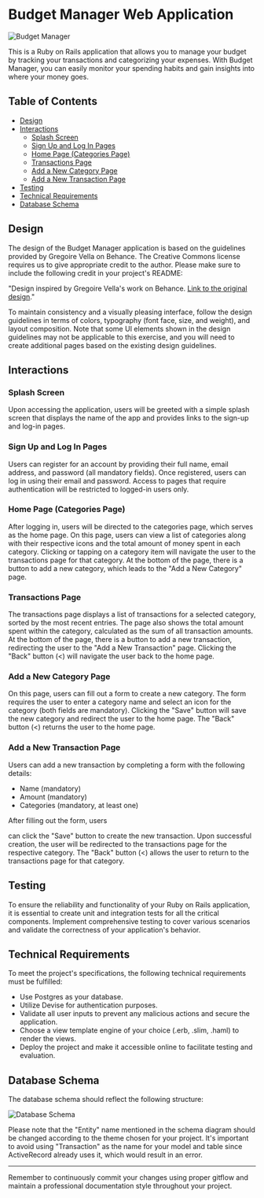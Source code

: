 # Budget Manager Web Application

![Budget Manager](link-to-your-splash-screen-image)

This is a Ruby on Rails application that allows you to manage your budget by tracking your transactions and categorizing your expenses. With Budget Manager, you can easily monitor your spending habits and gain insights into where your money goes.

## Table of Contents

- [Design](#design)
- [Interactions](#interactions)
  - [Splash Screen](#splash-screen)
  - [Sign Up and Log In Pages](#sign-up-and-log-in-pages)
  - [Home Page (Categories Page)](#home-page-categories-page)
  - [Transactions Page](#transactions-page)
  - [Add a New Category Page](#add-a-new-category-page)
  - [Add a New Transaction Page](#add-a-new-transaction-page)
- [Testing](#testing)
- [Technical Requirements](#technical-requirements)
- [Database Schema](#database-schema)

## Design

The design of the Budget Manager application is based on the guidelines provided by Gregoire Vella on Behance. The Creative Commons license requires us to give appropriate credit to the author. Please make sure to include the following credit in your project's README:

"Design inspired by Gregoire Vella's work on Behance. [Link to the original design](link-to-the-design)."

To maintain consistency and a visually pleasing interface, follow the design guidelines in terms of colors, typography (font face, size, and weight), and layout composition. Note that some UI elements shown in the design guidelines may not be applicable to this exercise, and you will need to create additional pages based on the existing design guidelines.

## Interactions

### Splash Screen

Upon accessing the application, users will be greeted with a simple splash screen that displays the name of the app and provides links to the sign-up and log-in pages.

### Sign Up and Log In Pages

Users can register for an account by providing their full name, email address, and password (all mandatory fields). Once registered, users can log in using their email and password. Access to pages that require authentication will be restricted to logged-in users only.

### Home Page (Categories Page)

After logging in, users will be directed to the categories page, which serves as the home page. On this page, users can view a list of categories along with their respective icons and the total amount of money spent in each category. Clicking or tapping on a category item will navigate the user to the transactions page for that category. At the bottom of the page, there is a button to add a new category, which leads to the "Add a New Category" page.

### Transactions Page

The transactions page displays a list of transactions for a selected category, sorted by the most recent entries. The page also shows the total amount spent within the category, calculated as the sum of all transaction amounts. At the bottom of the page, there is a button to add a new transaction, redirecting the user to the "Add a New Transaction" page. Clicking the "Back" button (<) will navigate the user back to the home page.

### Add a New Category Page

On this page, users can fill out a form to create a new category. The form requires the user to enter a category name and select an icon for the category (both fields are mandatory). Clicking the "Save" button will save the new category and redirect the user to the home page. The "Back" button (<) returns the user to the home page.

### Add a New Transaction Page

Users can add a new transaction by completing a form with the following details:
- Name (mandatory)
- Amount (mandatory)
- Categories (mandatory, at least one)

After filling out the form, users

 can click the "Save" button to create the new transaction. Upon successful creation, the user will be redirected to the transactions page for the respective category. The "Back" button (<) allows the user to return to the transactions page for that category.

## Testing

To ensure the reliability and functionality of your Ruby on Rails application, it is essential to create unit and integration tests for all the critical components. Implement comprehensive testing to cover various scenarios and validate the correctness of your application's behavior.

## Technical Requirements

To meet the project's specifications, the following technical requirements must be fulfilled:

- Use Postgres as your database.
- Utilize Devise for authentication purposes.
- Validate all user inputs to prevent any malicious actions and secure the application.
- Choose a view template engine of your choice (.erb, .slim, .haml) to render the views.
- Deploy the project and make it accessible online to facilitate testing and evaluation.

## Database Schema

The database schema should reflect the following structure:

![Database Schema](link-to-your-database-schema-image)

Please note that the "Entity" name mentioned in the schema diagram should be changed according to the theme chosen for your project. It's important to avoid using "Transaction" as the name for your model and table since ActiveRecord already uses it, which would result in an error.

---

Remember to continuously commit your changes using proper gitflow and maintain a professional documentation style throughout your project.